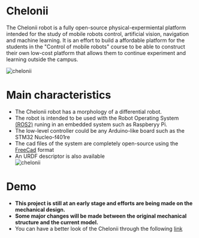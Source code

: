 # Chelonii

The Chelonii robot is a fully open-source physical-expermiental platform intended for the study of mobile robots control, artificial vision, navigation and machine learning. It is an effort to build a affordable platform for the students in the "Control of mobile robots" course to be able to construct their own low-cost platform that allows them to continue experiment and learning outside the campus. 

![chelonii](https://user-images.githubusercontent.com/107052856/199276993-6e3d782b-1bfc-4d0a-a100-88c98a269a7a.png)


# Main characteristics
- The Chelonii robot has a morphology of a differential robot. 
- The robot is intended to be used with the Robot Operating System [(ROS2)](https://docs.ros.org/en/humble/index.html) runing in an embedded system such as Raspberyy Pi.
- The low-level controller could be any Arduino-like board such as the STM32 Nucleo-f401re
- The cad files of the system are completely open-source using the [FreeCad](https://www.freecadweb.org/) format
- An URDF descriptor is also available<br>
![chelonii](https://user-images.githubusercontent.com/107052856/199279014-4d2aaa3e-d3a0-4e2c-a154-3214879023ad.gif)

# Demo
- **This project is still at an early stage and efforts are being made on the mechanical design.**
- **Some major changes will be made between the original mechanical structure and the current model.**
- You can have a better look of the Chelonii through the following [link](https://www.youtube.com/watch?v=fcQv88dr8ls)

